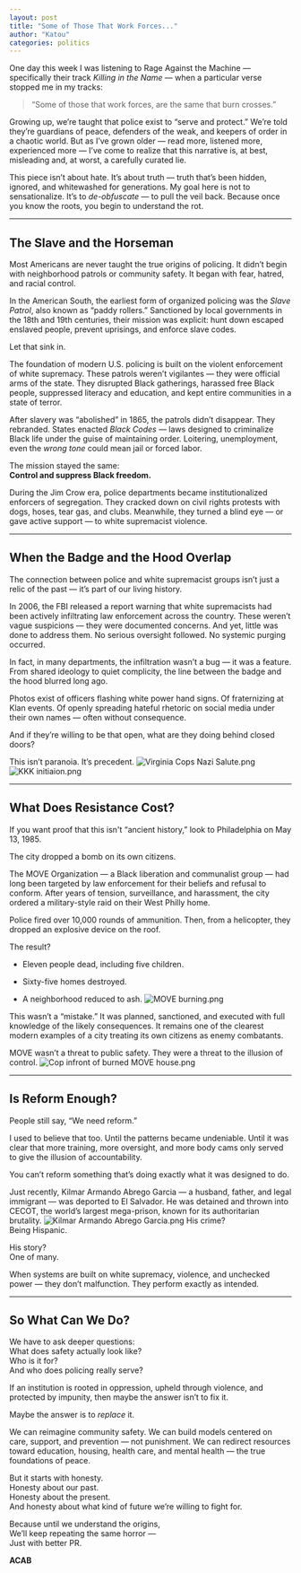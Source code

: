```yaml
---
layout: post
title: "Some of Those That Work Forces..."
author: "Katou"
categories: politics
---
```


One day this week I was listening to Rage Against the Machine — specifically their track _Killing in the Name_ — when a particular verse stopped me in my tracks:

> “Some of those that work forces, are the same that burn crosses.”

Growing up, we’re taught that police exist to “serve and protect.” We’re told they’re guardians of peace, defenders of the weak, and keepers of order in a chaotic world. But as I’ve grown older — read more, listened more, experienced more — I’ve come to realize that this narrative is, at best, misleading and, at worst, a carefully curated lie.

This piece isn’t about hate. It’s about truth — truth that’s been hidden, ignored, and whitewashed for generations. My goal here is not to sensationalize. It’s to _de-obfuscate_ — to pull the veil back. Because once you know the roots, you begin to understand the rot.

---

## The Slave and the Horseman

Most Americans are never taught the true origins of policing. It didn’t begin with neighborhood patrols or community safety. It began with fear, hatred, and racial control.

In the American South, the earliest form of organized policing was the _Slave Patrol_, also known as “paddy rollers.” Sanctioned by local governments in the 18th and 19th centuries, their mission was explicit: hunt down escaped enslaved people, prevent uprisings, and enforce slave codes.

Let that sink in.

The foundation of modern U.S. policing is built on the violent enforcement of white supremacy. These patrols weren’t vigilantes — they were official arms of the state. They disrupted Black gatherings, harassed free Black people, suppressed literacy and education, and kept entire communities in a state of terror.

After slavery was “abolished” in 1865, the patrols didn’t disappear. They rebranded. States enacted _Black Codes_ — laws designed to criminalize Black life under the guise of maintaining order. Loitering, unemployment, even the _wrong tone_ could mean jail or forced labor.

The mission stayed the same:  
**Control and suppress Black freedom.**

During the Jim Crow era, police departments became institutionalized enforcers of segregation. They cracked down on civil rights protests with dogs, hoses, tear gas, and clubs. Meanwhile, they turned a blind eye — or gave active support — to white supremacist violence.

---

## When the Badge and the Hood Overlap

The connection between police and white supremacist groups isn’t just a relic of the past — it’s part of our living history.

In 2006, the FBI released a report warning that white supremacists had been actively infiltrating law enforcement across the country. These weren’t vague suspicions — they were documented concerns. And yet, little was done to address them. No serious oversight followed. No systemic purging occurred.

In fact, in many departments, the infiltration wasn’t a bug — it was a feature. From shared ideology to quiet complicity, the line between the badge and the hood blurred long ago.

Photos exist of officers flashing white power hand signs. Of fraternizing at Klan events. Of openly spreading hateful rhetoric on social media under their own names — often without consequence.

And if they’re willing to be that open, what are they doing behind closed doors?

This isn’t paranoia. It’s precedent.
![Virginia Cops Nazi Salute.png](https://raw.githubusercontent.com/immorital/immorital.github.io/refs/heads/master/Images/Virginia%20Cops%20Nazi%20Salute.png)
 ![KKK initiaion.png](https://raw.githubusercontent.com/immorital/immorital.github.io/refs/heads/master/Images/KKK%20initiaion.png)

---

## What Does Resistance Cost?

If you want proof that this isn't “ancient history,” look to Philadelphia on May 13, 1985.

The city dropped a bomb on its own citizens.

The MOVE Organization — a Black liberation and communalist group — had long been targeted by law enforcement for their beliefs and refusal to conform. After years of tension, surveillance, and harassment, the city ordered a military-style raid on their West Philly home.

Police fired over 10,000 rounds of ammunition. Then, from a helicopter, they dropped an explosive device on the roof.

The result?

- Eleven people dead, including five children.
    
- Sixty-five homes destroyed.
    
- A neighborhood reduced to ash.
![MOVE burning.png](https://raw.githubusercontent.com/immorital/immorital.github.io/refs/heads/master/Images/MOVE%20burning.png)

This wasn’t a “mistake.” It was planned, sanctioned, and executed with full knowledge of the likely consequences. It remains one of the clearest modern examples of a city treating its own citizens as enemy combatants.

MOVE wasn’t a threat to public safety. They were a threat to the illusion of control.
![Cop infront of burned MOVE house.png](https://raw.githubusercontent.com/immorital/immorital.github.io/refs/heads/master/Images/Cop%20infront%20of%20burned%20MOVE%20house.png)

---

## Is Reform Enough?

People still say, “We need reform.”

I used to believe that too. Until the patterns became undeniable. Until it was clear that more training, more oversight, and more body cams only served to give the illusion of accountability.

You can’t reform something that’s doing exactly what it was designed to do.

Just recently, Kilmar Armando Abrego Garcia — a husband, father, and legal immigrant — was deported to El Salvador. He was detained and thrown into CECOT, the world’s largest mega-prison, known for its authoritarian brutality.
![Kilmar Armando Abrego Garcia.png](https://raw.githubusercontent.com/immorital/immorital.github.io/refs/heads/master/Images/Kilmar%20Armando%20Abrego%20Garcia.png)
His crime?  
Being Hispanic.

His story?  
One of many.

When systems are built on white supremacy, violence, and unchecked power — they don’t malfunction. They perform exactly as intended.

---

## So What Can We Do?

We have to ask deeper questions:  
What does safety actually look like?  
Who is it for?  
And who does policing really serve?

If an institution is rooted in oppression, upheld through violence, and protected by impunity, then maybe the answer isn’t to fix it.

Maybe the answer is to _replace_ it.

We can reimagine community safety. We can build models centered on care, support, and prevention — not punishment. We can redirect resources toward education, housing, health care, and mental health — the true foundations of peace.

But it starts with honesty.  
Honesty about our past.  
Honesty about the present.  
And honesty about what kind of future we’re willing to fight for.

Because until we understand the origins,  
We’ll keep repeating the same horror —  
Just with better PR.


**ACAB**
